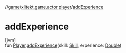 //[game](../../index.md)/[xlitekt.game.actor.player](index.md)/[addExperience](add-experience.md)

# addExperience

[jvm]\
fun [Player](-player/index.md).[addExperience](add-experience.md)(skill: [Skill](../xlitekt.game.content.skill/-skill/index.md), experience: [Double](https://kotlinlang.org/api/latest/jvm/stdlib/kotlin/-double/index.html))
